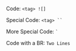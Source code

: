 Code: `<tag> ![]`

Special Code: ```<tag> `` ```

More Special Code: `` ` ``

Code with a BR: `Two Lines`